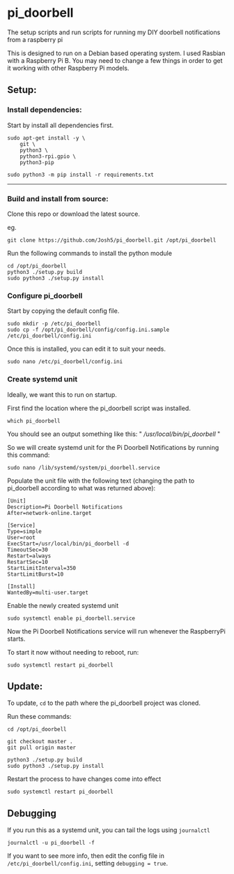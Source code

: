 # pi_doorbell

The setup scripts and run scripts for running my DIY doorbell notifications from a raspberry pi

This is designed to run on a Debian based operating system. I used Rasbian with a Raspberry Pi B. You may need to change a few things in order to get it working with other Raspberry Pi models.


## Setup:

### Install dependencies:

Start by install all dependencies first.
```
sudo apt-get install -y \
    git \
    python3 \
    python3-rpi.gpio \
    python3-pip

sudo python3 -m pip install -r requirements.txt
```

---



### Build and install from source:

Clone this repo or download the latest source.

eg.

```
git clone https://github.com/Josh5/pi_doorbell.git /opt/pi_doorbell
```


Run the following commands to install the python module

```
cd /opt/pi_doorbell
python3 ./setup.py build
sudo python3 ./setup.py install
```



### Configure pi_doorbell

Start by copying the default config file. 

```
sudo mkdir -p /etc/pi_doorbell
sudo cp -f /opt/pi_doorbell/config/config.ini.sample /etc/pi_doorbell/config.ini
```

Once this is installed, you can edit it to suit your needs.

```
sudo nano /etc/pi_doorbell/config.ini
```



### Create systemd unit

Ideally, we want this to run on startup.

First find the location where the pi_doorbell script was installed.

```
which pi_doorbell
```

You should see an output something like this: " */usr/local/bin/pi_doorbell* "

So we will create systemd unit for the Pi Doorbell Notifications by running this command:
```
sudo nano /lib/systemd/system/pi_doorbell.service
```

Populate the unit file with the following text (changing the path to pi_doorbell according to what was returned above):

```
[Unit]
Description=Pi Doorbell Notifications
After=network-online.target

[Service]
Type=simple
User=root
ExecStart=/usr/local/bin/pi_doorbell -d
TimeoutSec=30
Restart=always
RestartSec=10
StartLimitInterval=350
StartLimitBurst=10

[Install]
WantedBy=multi-user.target

```

Enable the newly created systemd unit
```
sudo systemctl enable pi_doorbell.service
```

Now the Pi Doorbell Notifications service will run whenever the RaspberryPi starts.

To start it now without needing to reboot, run:
```
sudo systemctl restart pi_doorbell
```



## Update:

To update, `cd` to the path where the pi_doorbell project was cloned.

Run these commands:

```
cd /opt/pi_doorbell

git checkout master .
git pull origin master

python3 ./setup.py build
sudo python3 ./setup.py install
```

Restart the process to have changes come into effect
```
sudo systemctl restart pi_doorbell
```



## Debugging

If you run this as a systemd unit, you can tail the logs using `journalctl`
```
journalctl -u pi_doorbell -f
```

If you want to see more info, then edit the config file in `/etc/pi_doorbell/config.ini`, setting `debugging = true`.

